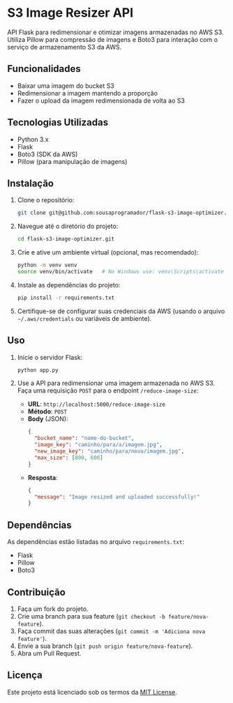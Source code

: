 # S3 Image Resizer API

API Flask para redimensionar e otimizar imagens armazenadas no AWS S3. Utiliza Pillow para compressão de imagens e Boto3 para interação com o serviço de armazenamento S3 da AWS.

## Funcionalidades

- Baixar uma imagem do bucket S3
- Redimensionar a imagem mantendo a proporção
- Fazer o upload da imagem redimensionada de volta ao S3

## Tecnologias Utilizadas

- Python 3.x
- Flask
- Boto3 (SDK da AWS)
- Pillow (para manipulação de imagens)

## Instalação

1. Clone o repositório:

   ```bash
   git clone git@github.com:sousaprogramador/flask-s3-image-optimizer.git
   ```

2. Navegue até o diretório do projeto:

   ```bash
   cd flask-s3-image-optimizer.git
   ```

3. Crie e ative um ambiente virtual (opcional, mas recomendado):

   ```bash
   python -m venv venv
   source venv/bin/activate   # No Windows use: venv\Scripts\activate
   ```

4. Instale as dependências do projeto:

   ```bash
   pip install -r requirements.txt
   ```

5. Certifique-se de configurar suas credenciais da AWS (usando o arquivo `~/.aws/credentials` ou variáveis de ambiente).

## Uso

1. Inicie o servidor Flask:

   ```bash
   python app.py
   ```

2. Use a API para redimensionar uma imagem armazenada no AWS S3. Faça uma requisição `POST` para o endpoint `/reduce-image-size`:

   - **URL**: `http://localhost:5000/reduce-image-size`
   - **Método**: `POST`
   - **Body** (JSON):
     ```json
     {
       "bucket_name": "nome-do-bucket",
       "image_key": "caminho/para/a/imagem.jpg",
       "new_image_key": "caminho/para/nova/imagem.jpg",
       "max_size": [800, 600]
     }
     ```
   - **Resposta**:
     ```json
     {
       "message": "Image resized and uploaded successfully!"
     }
     ```

## Dependências

As dependências estão listadas no arquivo `requirements.txt`:

- Flask
- Pillow
- Boto3

## Contribuição

1. Faça um fork do projeto.
2. Crie uma branch para sua feature (`git checkout -b feature/nova-feature`).
3. Faça commit das suas alterações (`git commit -m 'Adiciona nova feature'`).
4. Envie a sua branch (`git push origin feature/nova-feature`).
5. Abra um Pull Request.

## Licença

Este projeto está licenciado sob os termos da [MIT License](LICENSE).
